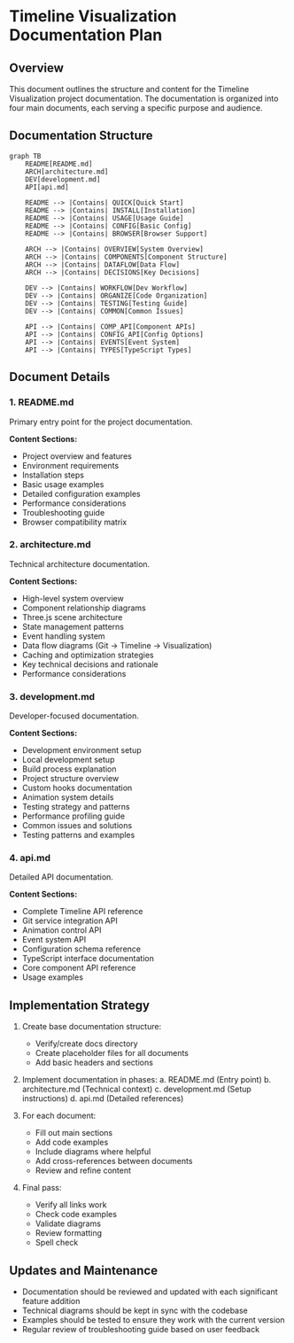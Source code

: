 # Timeline Visualization Documentation Plan

## Overview
This document outlines the structure and content for the Timeline Visualization project documentation. The documentation is organized into four main documents, each serving a specific purpose and audience.

## Documentation Structure

```mermaid
graph TB
    README[README.md]
    ARCH[architecture.md]
    DEV[development.md]
    API[api.md]

    README --> |Contains| QUICK[Quick Start]
    README --> |Contains| INSTALL[Installation]
    README --> |Contains| USAGE[Usage Guide]
    README --> |Contains| CONFIG[Basic Config]
    README --> |Contains| BROWSER[Browser Support]

    ARCH --> |Contains| OVERVIEW[System Overview]
    ARCH --> |Contains| COMPONENTS[Component Structure]
    ARCH --> |Contains| DATAFLOW[Data Flow]
    ARCH --> |Contains| DECISIONS[Key Decisions]

    DEV --> |Contains| WORKFLOW[Dev Workflow]
    DEV --> |Contains| ORGANIZE[Code Organization]
    DEV --> |Contains| TESTING[Testing Guide]
    DEV --> |Contains| COMMON[Common Issues]

    API --> |Contains| COMP_API[Component APIs]
    API --> |Contains| CONFIG_API[Config Options]
    API --> |Contains| EVENTS[Event System]
    API --> |Contains| TYPES[TypeScript Types]
```

## Document Details

### 1. README.md
Primary entry point for the project documentation.

**Content Sections:**
- Project overview and features
- Environment requirements
- Installation steps
- Basic usage examples
- Detailed configuration examples
- Performance considerations
- Troubleshooting guide
- Browser compatibility matrix

### 2. architecture.md
Technical architecture documentation.

**Content Sections:**
- High-level system overview
- Component relationship diagrams
- Three.js scene architecture
- State management patterns
- Event handling system
- Data flow diagrams (Git → Timeline → Visualization)
- Caching and optimization strategies
- Key technical decisions and rationale
- Performance considerations

### 3. development.md
Developer-focused documentation.

**Content Sections:**
- Development environment setup
- Local development setup
- Build process explanation
- Project structure overview
- Custom hooks documentation
- Animation system details
- Testing strategy and patterns
- Performance profiling guide
- Common issues and solutions
- Testing patterns and examples

### 4. api.md
Detailed API documentation.

**Content Sections:**
- Complete Timeline API reference
- Git service integration API
- Animation control API
- Event system API
- Configuration schema reference
- TypeScript interface documentation
- Core component API reference
- Usage examples

## Implementation Strategy

1. Create base documentation structure:
   - Verify/create docs directory
   - Create placeholder files for all documents
   - Add basic headers and sections

2. Implement documentation in phases:
   a. README.md (Entry point)
   b. architecture.md (Technical context)
   c. development.md (Setup instructions)
   d. api.md (Detailed references)

3. For each document:
   - Fill out main sections
   - Add code examples
   - Include diagrams where helpful
   - Add cross-references between documents
   - Review and refine content

4. Final pass:
   - Verify all links work
   - Check code examples
   - Validate diagrams
   - Review formatting
   - Spell check

## Updates and Maintenance

- Documentation should be reviewed and updated with each significant feature addition
- Technical diagrams should be kept in sync with the codebase
- Examples should be tested to ensure they work with the current version
- Regular review of troubleshooting guide based on user feedback